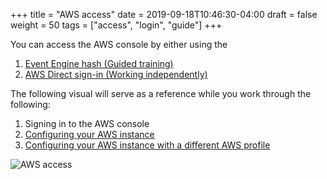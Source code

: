 +++
title = "AWS access"
date = 2019-09-18T10:46:30-04:00
draft = false
weight = 50
tags = ["access", "login", "guide"]
+++

You can access the AWS console by either using the  
1. [Event Engine hash (Guided training)](http://slchen-lab-training.s3-website-ap-southeast-1.amazonaws.com/02-setup-ec2/02-eventengine.html)
2. [AWS Direct sign-in (Working independently)](http://slchen-lab-training.s3-website-ap-southeast-1.amazonaws.com/02-setup-ec2/03-aws-console-login.html)

The following visual will serve as a reference while you work through the following: 
1. Signing in to the AWS console
2. [Configuring your AWS instance](http://slchen-lab-training.s3-website-ap-southeast-1.amazonaws.com/15-awscli-intro/02-introtoawscli.html)
3. [Configuring your AWS instance with a different AWS profile](http://slchen-lab-training.s3-website-ap-southeast-1.amazonaws.com/05-downloaddatafroms3/03-awsconfigs3ls.html) 


![AWS access](/images/hpc-aws-parallelcluster-workshop/AWSaccess.png)


